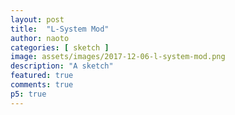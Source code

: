 ```yaml
---
layout: post
title:  "L-System Mod"
author: naoto
categories: [ sketch ]
image: assets/images/2017-12-06-l-system-mod.png  
description: "A sketch"
featured: true
comments: true
p5: true
---
```


<div id = "p5sketch">
  <!-- p5 instance will be created here -->
</div>
<script>
// Coding Rainbow
// Daniel Shiffman
// http://patreon.com/codingtrain
// Code for: https://youtu.be/E1B4UoSQMFw

// variables: A B
// axiom: A
// rules: (A → AB), (B → A)

var treeTexture;

var angle;
var axiom = "F";
var sentence = axiom;
var len = 100;

var rules = [];
rules[0] = {
  a: "F",
  b: "FLFL+[+FL-FLA-FL]-[-FL+FL+FL]"
}

function generate() {
  var nextSentence = "";
  for (var i = 0; i < sentence.length; i++) {
    var current = sentence.charAt(i);
    var found = false;
    for (var j = 0; j < rules.length; j++) {
      if (current == rules[j].a) {
        found = true;
        nextSentence += rules[j].b;
        break;
      }
    }
    if (!found) {
      nextSentence += current;
    }
  }
  if (nextSentence.length < 5000) {
    sentence = nextSentence;
    len *= 0.5;
    createP(sentence).parent("p5sketch");
    turtle();
  }

}

function draw() {
  turtle();
}

function turtle() {
  count = 0;
  background(51);
  resetMatrix();
  translate(width / 2, height);
  stroke(255, 100);
  fill(255, 50, 20);
  for (var i = 0; i < sentence.length; i++) {
    var current = sentence.charAt(i);

    if (current == "F") {
      //image(treeTexture, 0, 0, 10, -len, 0, 0, 10, len);
      line(0, 0, 0, -len);
      translate(0, -len);
    } else if (current == "L") {
      drawLeaves(10);
    } else if (current == "A") {
      ellipse(0, 0, 10, 10);
    } else if (current == "+") {
      rotate(angle);
    } else if (current == "-") {
      rotate(-angle)
    } else if (current == "[") {
      push();
    } else if (current == "]") {
      pop();
    }
  }
}

function drawLeaves(s) {
  push();
  rotate(PI / 6);
  drawLeaf(s);
  pop();
  push();
  scale(-1, 1);
  rotate(PI / 6);
  drawLeaf(s);
  pop();
}

function drawLeaf(s) {
  push();
  scale(s / 200, s / 200);
  translate(100, 0);
  fill(50, 150, 10);
  var a = -100,
    b = 0,
    c = -50,
    d = 50,
    e = 50,
    f = 50,
    g = 100,
    h = 0;
  stroke(0, 0, 0);
  bezier(a, b, c, d, e, f, g, h);
  bezier(a, b, c, -d, e, -f, g, h);
  pop();
}

function setup() {
  createCanvas(400, 400).parent("p5sketch");
  // treeTexture = createImg("https://slm-assets3.secondlife.com/assets/9454832/lightbox/bark__1__seamless__mp.jpg?1396417476", "treeTexture");
  var allImages = document.getElementsByTagName("img");
  var images = [];
  for (var i = 0, len = allImages.length; i < len; ++i) {
    if (allImages[i].alt == "treeTexture") {
      allImages[i].style.visibility = "hidden";
      allImages[i].style.height = "10px";
    }
  }
  angle = radians(25);
  background(51);
  createP(axiom).parent("p5sketch");
  turtle();
  var button = createButton("generate");
  button.mousePressed(generate);
  button.parent("p5sketch");
}
</script>